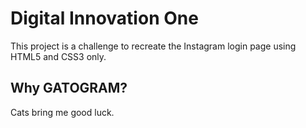 # Digital Innovation One

This project is a challenge to recreate the Instagram login page using HTML5 and CSS3 only.

## Why GATOGRAM?

Cats bring me good luck.

